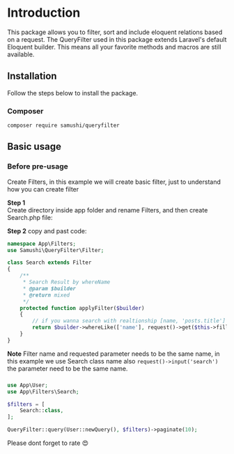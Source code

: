 # Introduction

This package allows you to filter, sort and include eloquent relations based on a request. The QueryFilter used in this package extends Laravel's default Eloquent builder. This means all your favorite methods and macros are still available.

## Installation

Follow the steps below to install the package.
### Composer
```
composer require samushi/queryfilter
```

## Basic usage

### Before pre-usage
Create Filters, in this example we will create basic filter, just to understand how you can create filter

**Step 1**  
Create directory inside app folder and rename Filters, and then create Search.php file:

**Step 2** copy and past code:
```php
namespace App\Filters;
use Samushi\QueryFilter\Filter;

class Search extends Filter
{
    /**
     * Search Result by whereName
     * @param $builder
     * @return mixed
     */
    protected function applyFilter($builder)
    {
        // if you wanna search with realtionship [name, 'posts.title']
        return $builder->whereLike(['name'], request()->get($this->fillterName()));
    }
}
```

**Note** Filter name and requested parameter needs to be the same name, in this example we use Search class name also `request()->input('search')` the parameter need to be the same name.

### 
```php
use App\User;
use App\Filters\Search;

$filters = [
    Search::class,
];

QueryFilter::query(User::newQuery(), $filters)->paginate(10);

``` 

Please dont forget to rate :heart_eyes:
